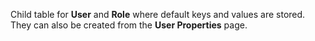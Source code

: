 Child table for **User** and **Role** where default keys and values are stored. They can also be created from the **User Properties** page.
